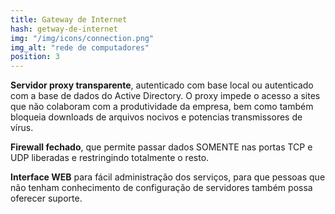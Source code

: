 ```yaml
---
title: Gateway de Internet
hash: getway-de-internet
img: "/img/icons/connection.png"
img_alt: "rede de computadores"
position: 3
---
```


**Servidor proxy transparente**, autenticado com base local ou autenticado
com a base de dados do Active Directory. O proxy impede o acesso a sites
que não colaboram com a produtividade da empresa, bem como também bloqueia
downloads de arquivos nocivos e potencias transmissores de vírus.

**Firewall fechado**, que permite passar dados SOMENTE nas portas TCP e UDP
liberadas e restringindo totalmente o resto.

**Interface WEB** para fácil administração dos serviços, para que pessoas
que não tenham conhecimento de configuração de servidores também
possa oferecer suporte.

